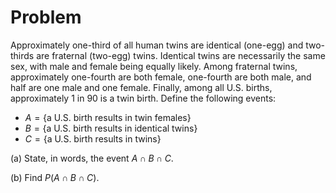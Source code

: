# Problem
Approximately one-third of all human twins are identical (one-egg) and two-thirds are fraternal (two-egg) twins. Identical twins are necessarily the same sex, with male and female being equally likely. Among fraternal twins, approximately one-fourth are both female, one-fourth are both male, and half are one male and one female. Finally, among all U.S. births, approximately 1 in 90 is a twin birth. Define the following events:

- $A = \{$a U.S. birth results in twin females$\}$
- $B = \{$a U.S. birth results in identical twins$\}$
- $C = \{$a U.S. birth results in twins$\}$

(a) State, in words, the event $A \cap B \cap C$.

(b) Find $P(A \cap B \cap C)$.
